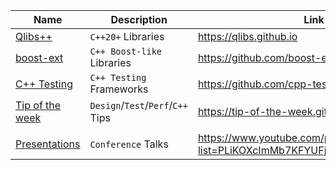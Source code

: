 | Name | Description | Link |
|-|-|-|
| [Qlibs++](https://github.com/qlibs) | `C++20+` Libraries | https://qlibs.github.io |
| [boost-ext](https://github.com/boost-ext) | `C++ Boost-like` Libraries | https://github.com/boost-ext | 
| [C++ Testing](https://github.com/cpp-testing) | `C++ Testing` Frameworks | https://github.com/cpp-testing |
| [Tip of the week](https://github.com/tip-of-the-week) | `Design`/`Test`/`Perf`/`C++` Tips | https://tip-of-the-week.github.io |
| | | |
| [Presentations](https://github.com/kris-jusiak/talks) | `Conference` Talks | https://www.youtube.com/playlist?list=PLiKOXcImMb7KFYUFj8pDcwD9wp1JoAd_2 | 
